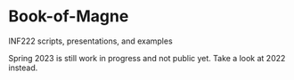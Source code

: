 # Book-of-Magne
INF222 scripts, presentations, and examples


Spring 2023 is still work in progress and not public yet.
Take a look at 2022 instead.
